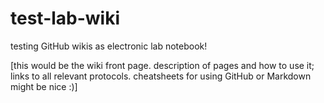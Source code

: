 # test-lab-wiki
testing GitHub wikis as electronic lab notebook!

[this would be the wiki front page. description of pages and how to use it; links to all relevant protocols. 
cheatsheets for using GitHub or Markdown might be nice :)]
